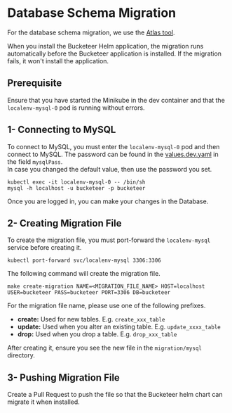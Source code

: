 # Database Schema Migration

For the database schema migration, we use the [Atlas tool](https://github.com/ariga/atlas).

When you install the Bucketeer Helm application, the migration runs automatically before the Bucketeer application is installed.
If the migration fails, it won't install the application.

## Prerequisite

Ensure that you have started the Minikube in the dev container and that the `localenv-mysql-0` pod is running without errors.

## 1- Connecting to MySQL

To connect to MySQL, you must enter the `localenv-mysql-0` pod and then connect to MySQL.
The password can be found in the [values.dev.yaml](https://github.com/bucketeer-io/bucketeer/blob/main/manifests/bucketeer/values.dev.yaml) in the field `mysqlPass`.<br />
In case you changed the default value, then use the password you set.

```shell
kubectl exec -it localenv-mysql-0 -- /bin/sh
mysql -h localhost -u bucketeer -p bucketeer
```

Once you are logged in, you can make your changes in the Database.

## 2- Creating Migration File

To create the migration file, you must port-forward the `localenv-mysql` service before creating it.

```shell
kubectl port-forward svc/localenv-mysql 3306:3306
```

The following command will create the migration file.

```shell
make create-migration NAME=<MIGRATION_FILE_NAME> HOST=localhost USER=bucketeer PASS=bucketeer PORT=3306 DB=bucketeer
```

For the migration file name, please use one of the following prefixes.

- **create:** Used for new tables. E.g. `create_xxx_table`
- **update:** Used when you alter an existing table. E.g. `update_xxxx_table`
- **drop:** Used when you drop a table. E.g. `drop_xxx_table`

After creating it, ensure you see the new file in the `migration/mysql` directory.

## 3- Pushing Migration File

Create a Pull Request to push the file so that the Bucketeer helm chart can migrate it when installed.
